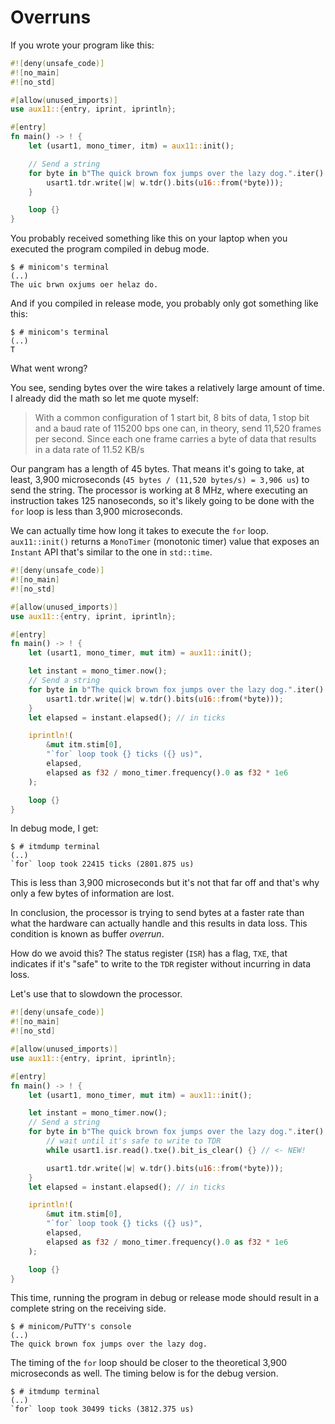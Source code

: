 # Overruns

If you wrote your program like this:

``` rust
#![deny(unsafe_code)]
#![no_main]
#![no_std]

#[allow(unused_imports)]
use aux11::{entry, iprint, iprintln};

#[entry]
fn main() -> ! {
    let (usart1, mono_timer, itm) = aux11::init();

    // Send a string
    for byte in b"The quick brown fox jumps over the lazy dog.".iter() {
        usart1.tdr.write(|w| w.tdr().bits(u16::from(*byte)));
    }

    loop {}
}
```

You probably received something like this on your laptop when you executed the program compiled in
debug mode.

``` console
$ # minicom's terminal
(..)
The uic brwn oxjums oer helaz do.
```

And if you compiled in release mode, you probably only got something like this:

``` console
$ # minicom's terminal
(..)
T
```

What went wrong?

You see, sending bytes over the wire takes a relatively large amount of time. I already did the math
so let me quote myself:

> With a common configuration of 1 start bit, 8 bits of data, 1 stop bit and a baud rate of 115200
> bps one can, in theory, send 11,520 frames per second. Since each one frame carries a byte of data
> that results in a data rate of 11.52 KB/s

Our pangram has a length of 45 bytes. That means it's going to take, at least, 3,900 microseconds
(`45 bytes / (11,520 bytes/s) = 3,906 us`) to send the string. The processor is working at 8 MHz,
where executing an instruction takes 125 nanoseconds, so it's likely going to be done with the `for`
loop is less than 3,900 microseconds.

We can actually time how long it takes to execute the `for` loop. `aux11::init()` returns a
`MonoTimer` (monotonic timer) value that exposes an `Instant` API that's similar to the one in
`std::time`.

``` rust
#![deny(unsafe_code)]
#![no_main]
#![no_std]

#[allow(unused_imports)]
use aux11::{entry, iprint, iprintln};

#[entry]
fn main() -> ! {
    let (usart1, mono_timer, mut itm) = aux11::init();

    let instant = mono_timer.now();
    // Send a string
    for byte in b"The quick brown fox jumps over the lazy dog.".iter() {
        usart1.tdr.write(|w| w.tdr().bits(u16::from(*byte)));
    }
    let elapsed = instant.elapsed(); // in ticks

    iprintln!(
        &mut itm.stim[0],
        "`for` loop took {} ticks ({} us)",
        elapsed,
        elapsed as f32 / mono_timer.frequency().0 as f32 * 1e6
    );

    loop {}
}
```

In debug mode, I get:

``` console
$ # itmdump terminal
(..)
`for` loop took 22415 ticks (2801.875 us)
```

This is less than 3,900 microseconds but it's not that far off and that's why only a few bytes of
information are lost.

In conclusion, the processor is trying to send bytes at a faster rate than what the hardware can
actually handle and this results in data loss. This condition is known as buffer *overrun*.

How do we avoid this? The status register (`ISR`) has a flag, `TXE`, that indicates if it's "safe"
to write to the `TDR` register without incurring in data loss.

Let's use that to slowdown the processor.

``` rust
#![deny(unsafe_code)]
#![no_main]
#![no_std]

#[allow(unused_imports)]
use aux11::{entry, iprint, iprintln};

#[entry]
fn main() -> ! {
    let (usart1, mono_timer, mut itm) = aux11::init();

    let instant = mono_timer.now();
    // Send a string
    for byte in b"The quick brown fox jumps over the lazy dog.".iter() {
        // wait until it's safe to write to TDR
        while usart1.isr.read().txe().bit_is_clear() {} // <- NEW!

        usart1.tdr.write(|w| w.tdr().bits(u16::from(*byte)));
    }
    let elapsed = instant.elapsed(); // in ticks

    iprintln!(
        &mut itm.stim[0],
        "`for` loop took {} ticks ({} us)",
        elapsed,
        elapsed as f32 / mono_timer.frequency().0 as f32 * 1e6
    );

    loop {}
}
```

This time, running the program in debug or release mode should result in a complete string on the
receiving side.

``` console
$ # minicom/PuTTY's console
(..)
The quick brown fox jumps over the lazy dog.
```

The timing of the `for` loop should be closer to the theoretical 3,900 microseconds as well. The
timing below is for the debug version.

``` console
$ # itmdump terminal
(..)
`for` loop took 30499 ticks (3812.375 us)
```
